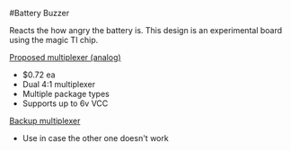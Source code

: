#Battery Buzzer

Reacts the how angry the battery is.  This design is an experimental board using the magic TI chip.

[Proposed multiplexer (analog)](http://www.ti.com/product/SN74HC4852/)
* $0.72 ea
* Dual 4:1 multiplexer
* Multiple package types
* Supports up to 6v VCC 

[Backup multiplexer](http://www.ti.com/product/SN74CB3T3253/)
* Use in case the other one doesn't work



